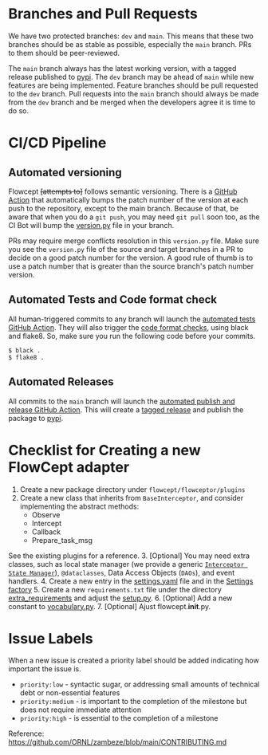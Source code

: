 
# Branches and Pull Requests

We have two protected branches: `dev` and `main`. This means that these two branches should be as stable as
possible, especially the `main` branch. PRs to them should be peer-reviewed.   

The `main` branch always has the latest working version, with a tagged release published to 
[pypi](https://pypi.org/project/flowcept). 
The `dev` branch may be ahead of `main` while new features are
being implemented. Feature branches should be pull requested to the `dev` branch. Pull requests into the 
`main` branch should always be made from the `dev` branch and be merged when the developers agree it is time
to do so.

# CI/CD Pipeline

## Automated versioning

Flowcept ~~[attempts to]~~ follows semantic versioning.
There is a [GitHub Action](.github/workflows/bump-version.yml) that automatically bumps the 
patch number of the version at each push to the repository, except to the main branch. 
Because of that, be aware that when you do a `git push`, you may need `git pull` soon too, as the
CI Bot will bump the [version.py](flowcept/version.py) file in your branch.

PRs may require merge conflicts resolution in this `version.py` file. Make sure you see the `version.py` file of the
source and target branches in a PR to decide on a good patch number for the version. A good rule of thumb 
is to use a patch number that is greater than the source branch's patch number version.

## Automated Tests and Code format check

All human-triggered commits to any branch will launch the [automated tests GitHub Action](.github/workflows/run-unit-tests.yml).
They will also trigger the [code format checks](.github/workflows/code-formatting.yml),
using black and flake8. So, make sure you run the following code before your commits.

```shell
$ black .
$ flake8 .  
```

## Automated Releases

All commits to the `main` branch will launch the [automated publish and release GitHub Action](.github/workflows/create-release-n-publish.yml).
This will create a [tagged release](https://github.com/ORNL/flowcept/releases) and publish the package to [pypi](https://pypi.org/project/flowcept).

# Checklist for Creating a new FlowCept adapter

1. Create a new package directory under `flowcept/flowceptor/plugins`
2. Create a new class that inherits from `BaseInterceptor`, and consider implementing the abstract methods:
    - Observe
    - Intercept
    - Callback
    - Prepare_task_msg
    
See the existing plugins for a reference.
3. [Optional] You may need extra classes, such as 
   local state manager (we provide a generic [`Interceptor State Manager`](flowcept/flowceptor/plugins/interceptor_state_manager.py)),
   `@dataclasses`, Data Access Objects (`DAOs`), and event handlers. 
4. Create a new entry in the [settings.yaml](resources/settings.yaml) file and in the [Settings factory](flowcept/flowceptor/plugins/settings_factory.py)
5. Create a new `requirements.txt` file under the directory [extra_requirements](extra_requirements) and
adjust the [setup.py](setup.py).
6. [Optional] Add a new constant to [vocabulary.py](flowcept/commons/vocabulary.py).
7. [Optional] Ajust flowcept.__init__.py.


# Issue Labels

When a new issue is created a priority label should be added indicating how important the issue is.

* `priority:low` - syntactic sugar, or addressing small amounts of technical debt or non-essential features
* `priority:medium` - is important to the completion of the milestone but does not require immediate attention
* `priority:high` - is essential to the completion of a milestone

Reference: https://github.com/ORNL/zambeze/blob/main/CONTRIBUTING.md
